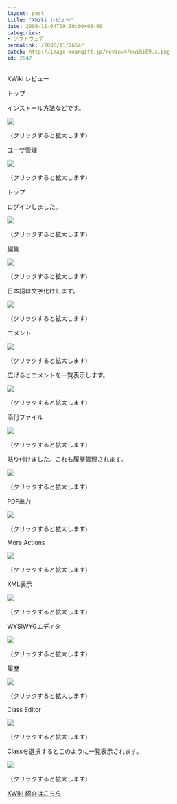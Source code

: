 ```yaml
---
layout: post
title: "XWiki レビュー"
date: 2006-11-04T09:00:00+09:00
categories:
- ソフトウェア
permalink: /2006/11/2654/
catch: http://image.moongift.jp/review4/xwiki09.s.png
id: 2647
---
```

XWiki レビュー  
<!--more-->

トップ

  

インストール方法などです。

  

[![](http://image.moongift.jp/review4/xwiki01.s.png)](http://image.moongift.jp/review4/xwiki01.png)  
  
（クリックすると拡大します)

  

ユーザ管理

  

[![](http://image.moongift.jp/review4/xwiki02.s.png)](http://image.moongift.jp/review4/xwiki02.png)  
  
（クリックすると拡大します)

  

トップ

  

ログインしました。

  

[![](http://image.moongift.jp/review4/xwiki03.s.png)](http://image.moongift.jp/review4/xwiki03.png)  
  
（クリックすると拡大します)

  

編集

  

[![](http://image.moongift.jp/review4/xwiki04.s.png)](http://image.moongift.jp/review4/xwiki04.png)  
  
（クリックすると拡大します)

  

日本語は文字化けします。

  

[![](http://image.moongift.jp/review4/xwiki05.s.png)](http://image.moongift.jp/review4/xwiki05.png)  
  
（クリックすると拡大します)

  

コメント

  

[![](http://image.moongift.jp/review4/xwiki06.s.png)](http://image.moongift.jp/review4/xwiki06.png)  
  
（クリックすると拡大します)

  

広げるとコメントを一覧表示します。

  

[![](http://image.moongift.jp/review4/xwiki07.s.png)](http://image.moongift.jp/review4/xwiki07.png)  
  
（クリックすると拡大します)

  

添付ファイル

  

[![](http://image.moongift.jp/review4/xwiki08.s.png)](http://image.moongift.jp/review4/xwiki08.png)  
  
（クリックすると拡大します)

  

貼り付けました。これも履歴管理されます。

  

[![](http://image.moongift.jp/review4/xwiki09.s.png)](http://image.moongift.jp/review4/xwiki09.png)  
  
（クリックすると拡大します)

  

PDF出力

  

[![](http://image.moongift.jp/review4/xwiki10.s.png)](http://image.moongift.jp/review4/xwiki10.png)  
  
（クリックすると拡大します)

  

More Actions

  

[![](http://image.moongift.jp/review4/xwiki11.s.png)](http://image.moongift.jp/review4/xwiki11.png)  
  
（クリックすると拡大します)

  

XML表示

  

[![](http://image.moongift.jp/review4/xwiki12.s.png)](http://image.moongift.jp/review4/xwiki12.png)  
  
（クリックすると拡大します)

  

WYSIWYGエディタ

  

[![](http://image.moongift.jp/review4/xwiki13.s.png)](http://image.moongift.jp/review4/xwiki13.png)  
  
（クリックすると拡大します)

  

履歴

  

[![](http://image.moongift.jp/review4/xwiki14.s.png)](http://image.moongift.jp/review4/xwiki14.png)  
  
（クリックすると拡大します)

  

Class Editor

  

[![](http://image.moongift.jp/review4/xwiki15.s.png)](http://image.moongift.jp/review4/xwiki15.png)  
  
（クリックすると拡大します)

  

Classを選択するとこのように一覧表示されます。

  

[![](http://image.moongift.jp/review4/xwiki16.s.png)](http://image.moongift.jp/review4/xwiki16.png)  
  
（クリックすると拡大します)

  

[XWiki 紹介はこちら](http://oss.moongift.jp/intro/i-2653.html)


